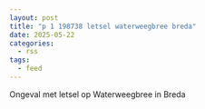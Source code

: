 ```yaml
---
layout: post
title: "p 1 198738 letsel waterweegbree breda"
date: 2025-05-22
categories: 
  - rss
tags: 
  - feed
---
```


Ongeval met letsel op Waterweegbree in Breda
